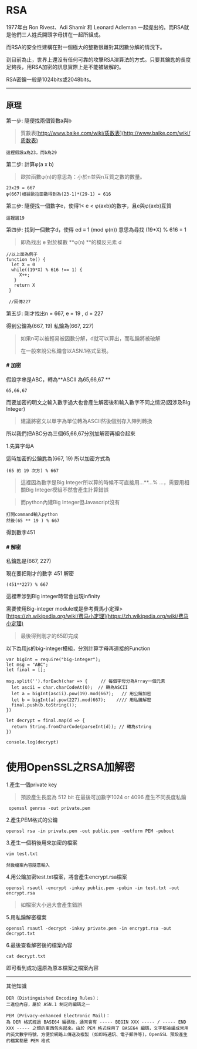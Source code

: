 # RSA

1977年由 Ron Rivest、Adi Shamir 和 Leonard Adleman 一起提出的。而RSA就是他們三人姓氏開頭字母拼在一起所組成。

而RSA的安全性建構在對一個極大的整數很難對其因數分解的情況下。

到目前為止，世界上還沒有任何可靠的攻擊RSA演算法的方式。只要其鑰匙的長度足夠長，用RSA加密的訊息實際上是不能被破解的。

RSA密鑰一般是1024bits或2048bits。

---

## 原理

第一步: 隨便找兩個質數a與b

> 質數表[http://www.baike.com/wiki/质数表](http://www.baike.com/wiki/质数表)

```
這裡假設a為23，而b為29
```

第二步: 計算φ\(a x b\)

> 歐拉函數φ\(n\)的意思為：小於n並與n互質之數的數量。

```
23x29 = 667  
φ(667)根據歐拉函數得到為(23-1)*(29-1) = 616
```

第三步: 隨便找一個數字e，使得1&lt; e &lt; φ\(axb\)的數字，且e與φ\(axb\)互質

```
這裡選19
```

第四步: 找到一個數字d，使得 ed ≡ 1 \(mod φ\(n\)\)        意思為尋找 \(19\*X\) % 616  = 1

> 即為找出 e 對於模數 **φ\(n\) **的模反元素 d

```
//以上面為例子
function te() {
  let X = 0
  while((19*X) % 616 !== 1) {
     X++;
   }
   return X
 }

 //回傳227
```

第五步: 剛才找出n = 667,  e = 19 , d = 227

得到公鑰為\(667, 19\)  私鑰為\(667, 227\)

> 如果n可以被輕易被因數分解，d就可以算出，而私鑰將被破解
>
> 在一般來說公私鑰會以ASN.1格式呈現。

#### \# 加密

假設字串是ABC，轉為**ASCII 為65,66,67 **

```
65,66,67
```

而要加密的明文之輸入數字過大也會產生解密後和輸入數字不同之情況\(因涉及BIg Integer\)

> 建議將密文以單字為單位轉為ASCII然後個別存入陣列轉換

所以我們把ABC分為三個65,66,67分別加解密再組合起來

1.先算字母A

這時加密的公鑰匙為\(667, 19\) 所以加密方式為

```
(65 的 19 次方) % 667
```

> 這裡因為數字是Big Integer所以算的時候不可直接用...\*\*...% ...，需要用相關Big Integer模組不然會產生計算錯誤

> 而python內建Big Integer但Javascript沒有

```
打開command輸入python
然後(65 ** 19 ) % 667
```

得到數字451

#### \# 解密

私鑰匙是\(667, 227\)

現在要把剛才的數字 451 解密

```
(451**227) % 667
```

這裡牽涉到BIg integer時常會出現infinity

需要使用Big-integer module或是參考費馬小定理&gt;[https://zh.wikipedia.org/wiki/费马小定理](https://zh.wikipedia.org/wiki/费马小定理)

> 最後得到剛才的65即完成

以下為用js的big-integer模組，分別計算字母再連接的Function

```
var bigInt = require("big-integer");
let msg = "ABC";
let final = [];

msg.split('').forEach(char => {     // 每個字母分為Array一個元素
  let ascii = char.charCodeAt(0);  // 轉為ASCII
  let a = bigInt(ascii).pow(19).mod(667);   // 用公鑰加密
  let b = bigInt(a).pow(227).mod(667);    //// 用私鑰解密
  final.push(b.toString());
})

let decrypt = final.map(d => {
  return String.fromCharCode(parseInt(d)); // 轉為string
})

console.log(decrypt)
```

# 使用OpenSSL之RSA加解密

1.產生一個private key

> 預設產生長度為 512 bit  在最後可加數字1024 or 4096 產生不同長度私鑰

```
 openssl genrsa -out private.pem
```

2.產生PEM格式的公鑰

```
openssl rsa -in private.pem -out public.pem -outform PEM -pubout
```

3.產生一個稍後用來加密的檔案

```
vim test.txt

然後檔案內容隨意輸入
```

4.用公鑰加密test.txt檔案，將會產生encrypt.rsa檔案

```
openssl rsautl -encrypt -inkey public.pem -pubin -in test.txt -out encrypt.rsa
```

> 如檔案大小過大會產生錯誤

5.用私鑰解密檔案

```
openssl rsautl -decrypt -inkey private.pem -in encrypt.rsa -out decrypt.txt
```

6.最後查看解密後的檔案內容

```
cat decrypt.txt
```

即可看到成功還原為原本檔案之檔案內容

---

其他知識

```
DER (Distinguished Encoding Rules)：
二進位內容，屬於 ASN.1 制定的編碼之一

PEM (Privacy-enhanced Electronic Mail)：
為 DER 格式經過 BASE64 編碼後，通常會有 ----- BEGIN XXX ----- / ----- END XXX ----- 之類的東西包夾起來。由於 PEM 格式採用了 BASE64 編碼，文字都被編成常用的英文數字符號，方便於網路上傳送及複製 (如即時通訊、電子郵件等)。OpenSSL 預設產生的檔案都是 PEM 格式
```



